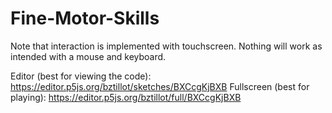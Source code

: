 # Fine-Motor-Skills

Note that interaction is implemented with touchscreen.  Nothing will work as intended with a mouse and keyboard.

Editor (best for viewing the code): https://editor.p5js.org/bztillot/sketches/BXCcgKjBXB
Fullscreen (best for playing): https://editor.p5js.org/bztillot/full/BXCcgKjBXB
